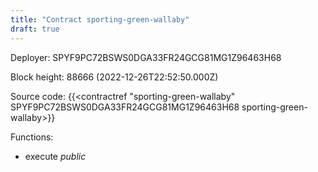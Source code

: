 ```yaml
---
title: "Contract sporting-green-wallaby"
draft: true
---
```

Deployer: SPYF9PC72BSWS0DGA33FR24GCG81MG1Z96463H68


 



Block height: 88666 (2022-12-26T22:52:50.000Z)

Source code: {{<contractref "sporting-green-wallaby" SPYF9PC72BSWS0DGA33FR24GCG81MG1Z96463H68 sporting-green-wallaby>}}

Functions:

* execute _public_
